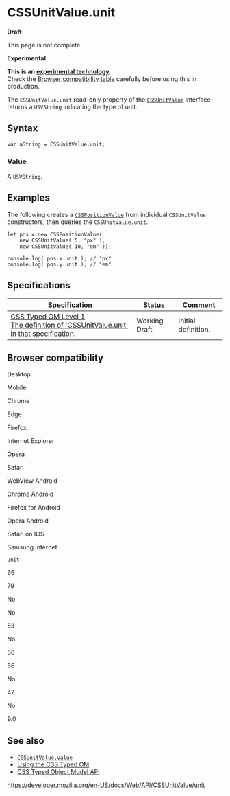 # CSSUnitValue.unit

**Draft**

This page is not complete.

**Experimental**

**This is an [experimental technology](https://developer.mozilla.org/en-US/docs/MDN/Guidelines/Conventions_definitions#experimental)**  
Check the [Browser compatibility table](#browser_compatibility) carefully before using this in production.

The `CSSUnitValue.unit` read-only property of the [`CSSUnitValue`](../cssunitvalue) interface returns a <span class="page-not-created">`USVString`</span> indicating the type of unit.

## Syntax

    var aString = CSSUnitValue.unit;

### Value

A <span class="page-not-created">`USVString`</span>.

## Examples

The following creates a [`CSSPositionValue`](../csspositionvalue) from individual `CSSUnitValue` constructors, then queries the `CSSUnitValue.unit`.

    let pos = new CSSPositionValue(
        new CSSUnitValue( 5, "px" ),
        new CSSUnitValue( 10, "em" ));

    console.log( pos.x.unit ); // "px"
    console.log( pos.y.unit ); // "em"

## Specifications

<table><thead><tr class="header"><th>Specification</th><th>Status</th><th>Comment</th></tr></thead><tbody><tr class="odd"><td><a href="https://drafts.css-houdini.org/css-typed-om-1/#dom-cssunitvalue-unit">CSS Typed OM Level 1<br />
<span class="small">The definition of 'CSSUnitValue.unit' in that specification.</span></a></td><td><span class="spec-wd">Working Draft</span></td><td>Initial definition.</td></tr></tbody></table>

## Browser compatibility

Desktop

Mobile

Chrome

Edge

Firefox

Internet Explorer

Opera

Safari

WebView Android

Chrome Android

Firefox for Android

Opera Android

Safari on IOS

Samsung Internet

`unit`

66

79

No

No

53

No

66

66

No

47

No

9.0

## See also

- [`CSSUnitValue.value`](value)
- [Using the CSS Typed OM](../css_typed_om_api/guide)
- [CSS Typed Object Model API](../css_typed_om_api)

<a href="https://developer.mozilla.org/en-US/docs/Web/API/CSSUnitValue/unit" class="_attribution-link">https://developer.mozilla.org/en-US/docs/Web/API/CSSUnitValue/unit</a>
